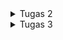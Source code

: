 <details>
  <summary>Tugas 2</summary>
  1. Jelaskan bagaimana cara kamu mengimplementasikan checklist di atas secara step-by-step (bukan hanya sekadar mengikuti tutorial).
  
  i. Membuat sebuah proyek Django baru: Inisialisasi proyek baru menggunakan django-admin startproject untuk membentuk framework utama aplikasi.
  
  ii. Membuat aplikasi dengan nama main: Buat aplikasi bernama main menggunakan python manage.py startapp main
  
  iii. Melakukan routing pada proyek agar dapat menjalankan aplikasi main: Tambahkan app ke INSTALLED_APPS dan arahkan URL pada urls.py proyek untuk memetakan app main.
  
  iv. Membuat model pada aplikasi main dengan nama Product dan memiliki atribut: Definisikan model Product dalam models.py dengan atribut yang dibutuhkan, lalu lakukan migrasi untuk membuat tabel di database.
  
  v. Membuat sebuah fungsi pada views.py untuk menampilkan nama aplikasi, nama, dan kelas: Tambahkan fungsi di views.py yang mengirim context ke template HTML.
  
  vi. Routing pada urls.py aplikasi main untuk memetakan fungsi pada views.py: Map fungsi views tersebut ke sebuah URL pattern di urls.py agar dapat diakses dari web.
  
  vii. Melakukan deployment ke PWS: Setelah memastikan aplikasi berjalan dengan baik secara lokal, deploy ke PWS.

2. Bagan yang berisi request client ke web aplikasi berbasis Django beserta responnya dan jelaskan pada bagan tersebut kaitan antara urls.py, views.py, models.py, dan berkas HTML.
![image](https://github.com/user-attachments/assets/6cd82721-9e56-47be-a7d8-454744e660bc)


3. Jelaskan fungsi git dalam pengembangan perangkat lunak!

Git adalah sistem version control yang digunakan untuk melacak perubahan dalam pengembangan perangkat lunak. Dengan Git, kita dapat memantau riwayat perubahan kode dan melakukan rollback ke versi sebelumnya jika diperlukan. Fitur branching memungkinkan banyak pengembang bekerja pada proyek yang sama secara bersamaan tanpa konflik. Selain itu, Git menyimpan salinan lengkap kode di repositori terdistribusi, melindungi dari kehilangan data. Branching juga memungkinkan pengembangan fitur baru di cabang terpisah sebelum menggabungkannya dengan kode utama.

4. Mengapa framework Django dijadikan permulaan pembelajaran pengembangan perangkat lunak?

Dari pengalaman saya sendiri, django mudah digunakan karena memiliki struktur jelas dan dokumentasi lengkap yang membantu pemula seperti saya belajar dengan cepat. Lalu ada juga fitur bawaan seperti autentikasi dan ORM mengurangi kebutuhan library tambahan. Terakhir, Arsitektur MVT Django memperkenalkan pola desain Model-View-Template yang berguna untuk web app development dengan mudah dan jelas.

5. Mengapa model pada Django disebut sebagai ORM?

Abstraksi Database: Saya bekerja dengan objek Python, bukan SQL langsung. Django menangani operasi CRUD secara otomatis.
Pemetaan Objek: Data dari tabel database diubah menjadi objek Python, dengan kolom menjadi atribut model.
Kompatibilitas Database: Django ORM mendukung berbagai database dan memudahkan migrasi antar database tanpa menulis ulang query SQL.

Dengan ORM Django, saya dapat fokus pada logika aplikasi tanpa memikirkan detail teknis interaksi database.
</details>

<details>
  <summary>Tugas 3</summary>
1. Jelaskan mengapa kita memerlukan data delivery dalam pengimplementasian sebuah platform.

Data delivery diperlukan dalam implemantasi sebuah platform untuk memastikan bahwa informasi dikirim dan diterima secara efektif antara user dan server. Ini termasuk mentransfer data antar aplikasi atau layanan secara real-time atau batch yang mana hal itu memungkinkan aplikasi untuk berfungsi dengan baik, menyajikan data yang relevan, dan mendukung komunikasi yang lancar. Data delivery yang efisien dan andal sangat penting untuk user expereince yang baik dan integrasi sistem yang efektif.

2. Menurutmu, mana yang lebih baik antara XML dan JSON? Mengapa JSON lebih populer dibandingkan XML?

Antara XML dan JSON, JSON sering dianggap lebih baik dalam banyak kasus karena JSON lebih ringkas dan lebih mudah dibaca dibandingkan XML yang mana itu mengurangi ukuran data yang dikirim dan membuat parsing lebih cepat. Lalu JSON mendukung struktur data yang lebih sederhana seperti objek dan array, yang lebih mudah diintegrasikan dengan bahasa pemrograman modern dan karena hal itu juga JSON lebih cepat diparsing dibandingkan XML dan tidak memerlukan parsing tag yang berlebihan.

3. Jelaskan fungsi dari method `is_valid()` pada form Django dan mengapa kita membutuhkan method tersebut.

Method `is_valid()` pada form Django digunakan untuk memvalidasi data yang dikirimkan melalui form. Fungsi dari method ini adalah:

- Validasi Input: Memeriksa apakah data yang dimasukkan memenuhi kriteria dan aturan yang ditetapkan dalam form, seperti tipe data yang benar, panjang maksimum, atau format yang valid.
- Menangani Kesalahan: Jika data tidak valid, method ini akan mengumpulkan dan menyimpan pesan kesalahan untuk ditampilkan kembali kepada pengguna.

4. Mengapa kita membutuhkan `csrf_token` saat membuat form di Django? Apa yang dapat terjadi jika kita tidak menambahkan `csrf_token` pada form Django? Bagaimana hal tersebut dapat dimanfaatkan oleh penyerang?

`csrf_token` (Cross-Site Request Forgery token) diperlukan untuk melindungi aplikasi dari serangan CSRF, di mana penyerang dapat mengirimkan permintaan berbahaya atas nama pengguna tanpa sepengetahuan mereka. Token ini memastikan bahwa permintaan yang diterima berasal dari sumber yang sah.

Jika kita tidak menambahkan `csrf_token` pada form Django, form dapat dimanfaatkan oleh penyerang untuk mengirimkan permintaan berbahaya yang dapat mengubah data atau melakukan tindakan tanpa izin. Terakhir, aplikasi menjadi rentan terhadap serangan CSRF, yang dapat menyebabkan masalah seperti perubahan data yang tidak sah atau tindakan yang dilakukan atas nama pengguna tanpa persetujuan.

5. Jelaskan bagaimana cara kamu mengimplementasikan checklist di atas secara step-by-step (bukan hanya sekadar mengikuti tutorial).

i. Membuat Input Form untuk Menambahkan Objek Model pada Aplikasi Sebelumnya
Diawali dengan memastikan model yang bakal di add sudah terdefinisi dalam app. Model ini menggambarkan struktur data yang akan diinput, contohnya kalo disini name, price, description, category, image. Dari situ saya buat form berbasis model yang mana form ini memungkinkan pengguna untuk memasukkan data baru sesuai dengan model yang sudah ada. Form itu sendiri harus memiliki field yang sama dengan atribut yang dimiliki model.

Setelah membuat form, saya buat Template HTML untuk form itu dimana halaman ini harus menampilkan form dalam format yang sesuai dan memungkinkan pengguna untuk mengunggah gambar, awalnya saya menemukan error yang mana ternyata harus di specify seperti ini pada Template HTML tersebut `<form method="POST" enctype="multipart/form-data">` dimana enctype ini memastikan bahwa form akan mengambil data image.

Terakhit, saya tambahkan fungsi di views.py yang akan menangani permintaan POST dari formulir. Fungsi ini akan memvalidasi data yang dimasukkan user dan menyimpannya ke dalam database. Jika data valid, user diredirect ke halaman utama.

ii. Tambahkan 4 Fungsi Views Baru untuk Melihat Objek dalam Format XML, JSON, XML by ID, dan JSON by ID


iii. Membuat Routing URL untuk Masing-masing Views


</details>
